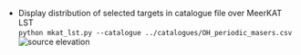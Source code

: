 * Display distribution of selected targets in catalogue file over MeerKAT LST   
`python mkat_lst.py --catalogue ../catalogues/OH_periodic_masers.csv`   
![source elevation](https://github.com/rubyvanrooyen/astrokat/blob/master/wiki/elevation_lst.png)
